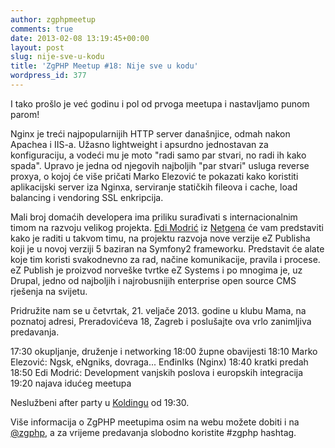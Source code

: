 ```yaml
---
author: zgphpmeetup
comments: true
date: 2013-02-08 13:19:45+00:00
layout: post
slug: nije-sve-u-kodu
title: 'ZgPHP Meetup #18: Nije sve u kodu'
wordpress_id: 377
---
```


I tako prošlo je već godinu i pol od prvoga meetupa i nastavljamo punom parom!

Nginx je treći najpopularnijih HTTP server današnjice, odmah nakon Apachea i IIS-a. Užasno lightweight i apsurdno jednostavan za konfiguraciju, a vodeći mu je moto "radi samo par stvari, no radi ih kako spada". Upravo je jedna od njegovih najboljih "par stvari" usluga reverse proxya, o kojoj će više pričati Marko Elezović te pokazati kako koristiti aplikacijski server iza Nginxa, serviranje statičkih fileova i cache, load balancing i vendoring SSL enkripcija.

Mali broj domaćih developera ima priliku surađivati s internacionalnim timom na razvoju velikog projekta. [Edi Modrić](http://twitter.com/emodric) iz [Netgena](http://twitter.com/netgentweets) će vam predstaviti kako je raditi u takvom timu, na projektu razvoja nove verzije eZ Publisha koji je u novoj verziji 5 baziran na Symfony2 frameworku. Predstavit će alate koje tim koristi svakodnevno za rad, načine komunikacije, pravila i procese. eZ Publish je proizvod norveške tvrtke eZ Systems i po mnogima je, uz Drupal, jedno od najboljih i najrobusnijih enterprise open source CMS rješenja na svijetu.

Pridružite nam se u četvrtak, 21. veljače 2013. godine u klubu Mama, na poznatoj adresi, Preradovićeva 18, Zagreb i poslušajte ova vrlo zanimljiva predavanja.

17:30 okupljanje, druženje i networking
18:00 župne obavijesti
18:10 Marko Elezović: Ngsk, eNgniks, dovraga... EnđinIks (Nginx)
18:40 kratki predah
18:50 Edi Modrić: Development vanjskih poslova i europskih integracija
19:20 najava idućeg meetupa

Neslužbeni after party u [Koldingu](http://www.kolding.hr/caffe/) od 19:30.

Više informacija o ZgPHP meetupima osim na webu možete dobiti i na [@zgphp](http://twitter.com/zgphp), a za vrijeme predavanja slobodno koristite #zgphp hashtag.
